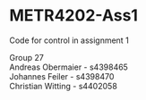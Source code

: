 # METR4202-Ass1
Code for control in assignment 1

Group 27  
Andreas Obermaier - s4398465  
Johannes Feiler   - s4398470  
Christian Witting - s4402058  
